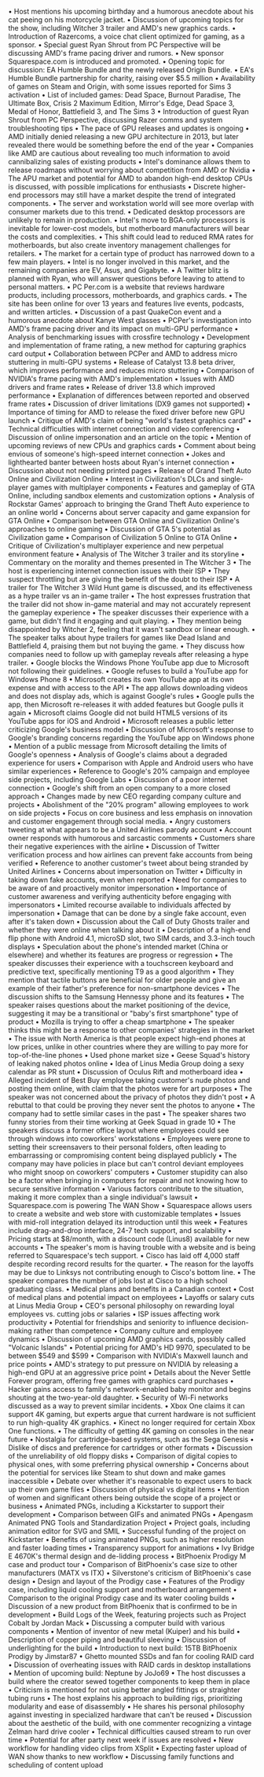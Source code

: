 • Host mentions his upcoming birthday and a humorous anecdote about his cat peeing on his motorcycle jacket.
• Discussion of upcoming topics for the show, including Witcher 3 trailer and AMD's new graphics cards.
• Introduction of Razercoms, a voice chat client optimized for gaming, as a sponsor.
• Special guest Ryan Shrout from PC Perspective will be discussing AMD's frame pacing driver and rumors.
• New sponsor Squarespace.com is introduced and promoted.
• Opening topic for discussion: EA Humble Bundle and the newly released Origin Bundle.
• EA's Humble Bundle partnership for charity, raising over $5.5 million
• Availability of games on Steam and Origin, with some issues reported for Sims 3 activation
• List of included games: Dead Space, Burnout Paradise, The Ultimate Box, Crisis 2 Maximum Edition, Mirror's Edge, Dead Space 3, Medal of Honor, Battlefield 3, and The Sims 3
• Introduction of guest Ryan Shrout from PC Perspective, discussing Razer comms and system troubleshooting tips
• The pace of GPU releases and updates is ongoing
• AMD initially denied releasing a new GPU architecture in 2013, but later revealed there would be something before the end of the year
• Companies like AMD are cautious about revealing too much information to avoid cannibalizing sales of existing products
• Intel's dominance allows them to release roadmaps without worrying about competition from AMD or Nvidia
• The APU market and potential for AMD to abandon high-end desktop CPUs is discussed, with possible implications for enthusiasts
• Discrete higher-end processors may still have a market despite the trend of integrated components.
• The server and workstation world will see more overlap with consumer markets due to this trend.
• Dedicated desktop processors are unlikely to remain in production.
• Intel's move to BGA-only processors is inevitable for lower-cost models, but motherboard manufacturers will bear the costs and complexities.
• This shift could lead to reduced RMA rates for motherboards, but also create inventory management challenges for retailers.
• The market for a certain type of product has narrowed down to a few main players.
• Intel is no longer involved in this market, and the remaining companies are EV, Asus, and Gigabyte.
• A Twitter blitz is planned with Ryan, who will answer questions before leaving to attend to personal matters.
• PC Per.com is a website that reviews hardware products, including processors, motherboards, and graphics cards.
• The site has been online for over 13 years and features live events, podcasts, and written articles.
• Discussion of a past QuakeCon event and a humorous anecdote about Kanye West glasses
• PCPer's investigation into AMD's frame pacing driver and its impact on multi-GPU performance
• Analysis of benchmarking issues with crossfire technology
• Development and implementation of frame rating, a new method for capturing graphics card output
• Collaboration between PCPer and AMD to address micro stuttering in multi-GPU systems
• Release of Catalyst 13.8 beta driver, which improves performance and reduces micro stuttering
• Comparison of NVIDIA's frame pacing with AMD's implementation
• Issues with AMD drivers and frame rates
• Release of driver 13.8 which improved performance
• Explanation of differences between reported and observed frame rates
• Discussion of driver limitations (DX9 games not supported)
• Importance of timing for AMD to release the fixed driver before new GPU launch
• Critique of AMD's claim of being "world's fastest graphics card"
• Technical difficulties with internet connection and video conferencing
• Discussion of online impersonation and an article on the topic
• Mention of upcoming reviews of new CPUs and graphics cards
• Comment about being envious of someone's high-speed internet connection
• Jokes and lighthearted banter between hosts about Ryan's internet connection
• Discussion about not needing printed pages
• Release of Grand Theft Auto Online and Civilization Online
• Interest in Civilization's DLCs and single-player games with multiplayer components
• Features and gameplay of GTA Online, including sandbox elements and customization options
• Analysis of Rockstar Games' approach to bringing the Grand Theft Auto experience to an online world
• Concerns about server capacity and game expansion for GTA Online
• Comparison between GTA Online and Civilization Online's approaches to online gaming
• Discussion of GTA 5's potential as Civilization game
• Comparison of Civilization 5 Online to GTA Online
• Critique of Civilization's multiplayer experience and new perpetual environment feature
• Analysis of The Witcher 3 trailer and its storyline
• Commentary on the morality and themes presented in The Witcher 3
• The host is experiencing internet connection issues with their ISP
• They suspect throttling but are giving the benefit of the doubt to their ISP
• A trailer for The Witcher 3 Wild Hunt game is discussed, and its effectiveness as a hype trailer vs an in-game trailer
• The host expresses frustration that the trailer did not show in-game material and may not accurately represent the gameplay experience
• The speaker discusses their experience with a game, but didn't find it engaging and quit playing.
• They mention being disappointed by Witcher 2, feeling that it wasn't sandbox or linear enough.
• The speaker talks about hype trailers for games like Dead Island and Battlefield 4, praising them but not buying the game.
• They discuss how companies need to follow up with gameplay reveals after releasing a hype trailer.
• Google blocks the Windows Phone YouTube app due to Microsoft not following their guidelines.
• Google refuses to build a YouTube app for Windows Phone 8
• Microsoft creates its own YouTube app at its own expense and with access to the API
• The app allows downloading videos and does not display ads, which is against Google's rules
• Google pulls the app, then Microsoft re-releases it with added features but Google pulls it again
• Microsoft claims Google did not build HTML5 versions of its YouTube apps for iOS and Android
• Microsoft releases a public letter criticizing Google's business model
• Discussion of Microsoft's response to Google's branding concerns regarding the YouTube app on Windows phone
• Mention of a public message from Microsoft detailing the limits of Google's openness
• Analysis of Google's claims about a degraded experience for users
• Comparison with Apple and Android users who have similar experiences
• Reference to Google's 20% campaign and employee side projects, including Google Labs
• Discussion of a poor internet connection
• Google's shift from an open company to a more closed approach
• Changes made by new CEO regarding company culture and projects
• Abolishment of the "20% program" allowing employees to work on side projects
• Focus on core business and less emphasis on innovation and customer engagement through social media.
• Angry customers tweeting at what appears to be a United Airlines parody account
• Account owner responds with humorous and sarcastic comments
• Customers share their negative experiences with the airline
• Discussion of Twitter verification process and how airlines can prevent fake accounts from being verified
• Reference to another customer's tweet about being stranded by United Airlines
• Concerns about impersonation on Twitter
• Difficulty in taking down fake accounts, even when reported
• Need for companies to be aware of and proactively monitor impersonation
• Importance of customer awareness and verifying authenticity before engaging with impersonators
• Limited recourse available to individuals affected by impersonation
• Damage that can be done by a single fake account, even after it's taken down
• Discussion about the Call of Duty Ghosts trailer and whether they were online when talking about it
• Description of a high-end flip phone with Android 4.1, microSD slot, two SIM cards, and 3.3-inch touch displays
• Speculation about the phone's intended market (China or elsewhere) and whether its features are progress or regression
• The speaker discusses their experience with a touchscreen keyboard and predictive text, specifically mentioning T9 as a good algorithm
• They mention that tactile buttons are beneficial for older people and give an example of their father's preference for non-smartphone devices
• The discussion shifts to the Samsung Hennessy phone and its features
• The speaker raises questions about the market positioning of the device, suggesting it may be a transitional or "baby's first smartphone" type of product
• Mozilla is trying to offer a cheap smartphone
• The speaker thinks this might be a response to other companies' strategies in the market
• The issue with North America is that people expect high-end phones at low prices, unlike in other countries where they are willing to pay more for top-of-the-line phones
• Used phone market size
• Geese Squad's history of leaking naked photos online
• Idea of Linus Media Group doing a sexy calendar as PR stunt
• Discussion of Oculus Rift and motherboard idea
• Alleged incident of Best Buy employee taking customer's nude photos and posting them online, with claim that the photos were for art purposes
• The speaker was not concerned about the privacy of photos they didn't post
• A rebuttal to that could be proving they never sent the photos to anyone
• The company had to settle similar cases in the past
• The speaker shares two funny stories from their time working at Geek Squad in grade 10
• The speakers discuss a former office layout where employees could see through windows into coworkers' workstations
• Employees were prone to setting their screensavers to their personal folders, often leading to embarrassing or compromising content being displayed publicly
• The company may have policies in place but can't control deviant employees who might snoop on coworkers' computers
• Customer stupidity can also be a factor when bringing in computers for repair and not knowing how to secure sensitive information
• Various factors contribute to the situation, making it more complex than a single individual's lawsuit
• Squarespace.com is powering The WAN Show
• Squarespace allows users to create a website and web store with customizable templates
• Issues with mid-roll integration delayed its introduction until this week
• Features include drag-and-drop interface, 24-7 tech support, and scalability
• Pricing starts at $8/month, with a discount code (Linus8) available for new accounts
• The speaker's mom is having trouble with a website and is being referred to Squarespace's tech support.
• Cisco has laid off 4,000 staff despite recording record results for the quarter.
• The reason for the layoffs may be due to Linksys not contributing enough to Cisco's bottom line.
• The speaker compares the number of jobs lost at Cisco to a high school graduating class.
• Medical plans and benefits in a Canadian context
• Cost of medical plans and potential impact on employees
• Layoffs or salary cuts at Linus Media Group
• CEO's personal philosophy on rewarding loyal employees vs. cutting jobs or salaries
• ISP issues affecting work productivity
• Potential for friendships and seniority to influence decision-making rather than competence
• Company culture and employee dynamics
• Discussion of upcoming AMD graphics cards, possibly called "Volcanic Islands"
• Potential pricing for AMD's HD 9970, speculated to be between $549 and $599
• Comparison with NVIDIA's Maxwell launch and price points
• AMD's strategy to put pressure on NVIDIA by releasing a high-end GPU at an aggressive price point
• Details about the Never Settle Forever program, offering free games with graphics card purchases
• Hacker gains access to family's network-enabled baby monitor and begins shouting at the two-year-old daughter.
• Security of Wi-Fi networks discussed as a way to prevent similar incidents.
• Xbox One claims it can support 4K gaming, but experts argue that current hardware is not sufficient to run high-quality 4K graphics.
• Kinect no longer required for certain Xbox One functions.
• The difficulty of getting 4K gaming on consoles in the near future
• Nostalgia for cartridge-based systems, such as the Sega Genesis
• Dislike of discs and preference for cartridges or other formats
• Discussion of the unreliability of old floppy disks
• Comparison of digital copies to physical ones, with some preferring physical ownership
• Concerns about the potential for services like Steam to shut down and make games inaccessible
• Debate over whether it's reasonable to expect users to back up their own game files
• Discussion of physical vs digital items
• Mention of women and significant others being outside the scope of a project or business
• Animated PNGs, including a Kickstarter to support their development
• Comparison between GIFs and animated PNGs
• Apengasm Animated PNG Tools and Standardization Project
• Project goals, including animation editor for SVG and SMIL
• Successful funding of the project on Kickstarter
• Benefits of using animated PNGs, such as higher resolution and faster loading times
• Transparency support for animations
• Ivy Bridge E 4670K's thermal design and de-lidding process
• BitPhoenix Prodigy M case and product tour
• Comparison of BitPhoenix's case size to other manufacturers (MATX vs ITX)
• Silverstone's criticism of BitPhoenix's case design
• Design and layout of the Prodigy case
• Features of the Prodigy case, including liquid cooling support and motherboard arrangement
• Comparison to the original Prodigy case and its water cooling builds
• Discussion of a new product from BitPhoenix that is confirmed to be in development
• Build Logs of the Week, featuring projects such as Project Cobalt by Jordan Mack
• Discussing a computer build with various components
• Mention of inventor of new metal (Kuiper) and his build
• Description of copper piping and beautiful sleeving
• Discussion of underlighting for the build
• Introduction to next build: 15TB BitPhoenix Prodigy by Jimstar87
• Ghetto mounted SSDs and fan for cooling RAID card
• Discussion of overheating issues with RAID cards in desktop installations
• Mention of upcoming build: Neptune by JoJo69
• The host discusses a build where the creator sewed together components to keep them in place
• Criticism is mentioned for not using better angled fittings or straighter tubing runs
• The host explains his approach to building rigs, prioritizing modularity and ease of disassembly
• He shares his personal philosophy against investing in specialized hardware that can't be reused
• Discussion about the aesthetic of the build, with one commenter recognizing a vintage Zelman hard drive cooler
• Technical difficulties caused stream to run over time
• Potential for after party next week if issues are resolved
• New workflow for handling video clips from XSplit
• Expecting faster upload of WAN show thanks to new workflow
• Discussing family functions and scheduling of content upload